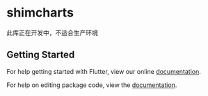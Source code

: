 # shimcharts

此库正在开发中，不适合生产环境

## Getting Started

For help getting started with Flutter, view our online [documentation](https://flutter.io/).

For help on editing package code, view the [documentation](https://flutter.io/developing-packages/).
